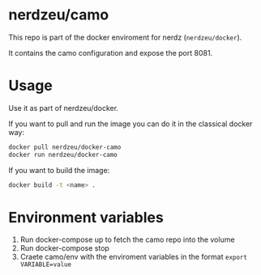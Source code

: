 # nerdzeu/camo

This repo is part of the docker enviroment for nerdz (`nerdzeu/docker`).

It contains the camo configuration and expose the port 8081.

# Usage

Use it as part of nerdzeu/docker.

If you want to pull and run the image you can do it in the classical docker way:

```sh
docker pull nerdzeu/docker-camo
docker run nerdzeu/docker-camo
```

If you want to build the image:

```sh
docker build -t <name> .
```

# Environment variables
1. Run docker-compose up to fetch the camo repo into the volume
2. Run docker-compose stop
3. Craete camo/env with the enviroment variables in the format `export VARIABLE=value`
